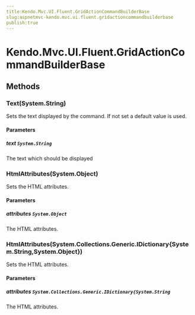 ```yaml
---
title:Kendo.Mvc.UI.Fluent.GridActionCommandBuilderBase
slug:aspnetmvc-kendo.mvc.ui.fluent.gridactioncommandbuilderbase
publish:true
---
```


# Kendo.Mvc.UI.Fluent.GridActionCommandBuilderBase

## Methods

### Text(System.String)
Sets the text displayed by the command. If not set a default value is used.

#### Parameters

##### text `System.String`
The text which should be displayed

### HtmlAttributes(System.Object)
Sets the HTML attributes.

#### Parameters

##### attributes `System.Object`
The HTML attributes.

### HtmlAttributes(System.Collections.Generic.IDictionary{System.String,System.Object})
Sets the HTML attributes.

#### Parameters

##### attributes `System.Collections.Generic.IDictionary{System.String`
The HTML attributes.